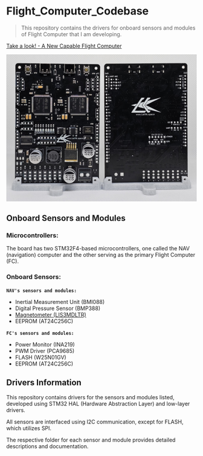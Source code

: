 # Flight_Computer_Codebase

> This repository contains the drivers for onboard sensors and modules of Flight Computer that I am developing.

[Take a look! - A New Capable Flight Computer](https://www.youtube.com/watch?v=mmJXlWljd3Q)

![Flight Computer](/Images/FlightComputer.jpg)

## Onboard Sensors and Modules
### Microcontrollers:
The board has two STM32F4-based microcontrollers, one called the NAV (navigation) computer and the other serving as the primary Flight Computer (FC).
### Onboard Sensors:
**`NAV's sensors and modules:`**
- Inertial Measurement Unit (BMI088)    
- Digital Pressure Sensor (BMP388)      
- [Magnetometer (LIS3MDLTR)](https://github.com/LalitK-Space/Flight_Computer_Codebase/tree/main/LIS3MDLTR_I2C)	
- EEPROM (AT24C256C)			

**`FC's sensors and modules:`**
- Power Monitor (INA219)			
- PWM Driver (PCA9685)				
- FLASH (W25N01GV)				
- EEPROM (AT24C256C)				

## Drivers Information
<p> This repository contains drivers for the sensors and modules listed, developed using  STM32 HAL (Hardware Abstraction Layer) and low-layer drivers.
<p> All sensors are interfaced using I2C communication, except for FLASH, which utilizes SPI.
<p> The respective folder for each sensor and module provides detailed descriptions and documentation.


